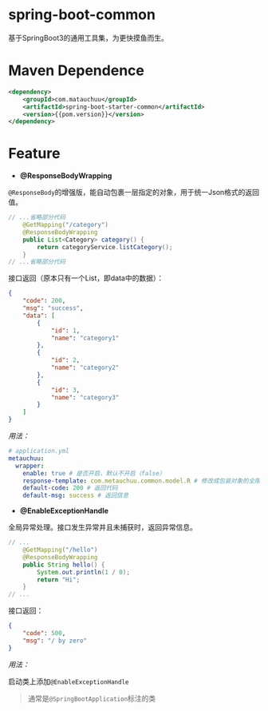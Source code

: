 # spring-boot-common

基于SpringBoot3的通用工具集，为更快摸鱼而生。

# Maven Dependence

```xml
<dependency>
    <groupId>com.matauchuu</groupId>
    <artifactId>spring-boot-starter-common</artifactId>
    <version>{{pom.version}}</version>
</dependency>
```

# Feature

- **@ResponseBodyWrapping**

`@ResponseBody`的增强版，能自动包裹一层指定的对象，用于统一Json格式的返回值。

```java
// ...省略部分代码
    @GetMapping("/category")
    @ResponseBodyWrapping
    public List<Category> category() {
        return categoryService.listCategory();
    }
// ...省略部分代码
```

接口返回（原本只有一个List，即data中的数据）：

```json
{
    "code": 200,
    "msg": "success",
    "data": [
        {
            "id": 1,
            "name": "category1"
        },
        {
            "id": 2,
            "name": "category2"
        },
        {
            "id": 3,
            "name": "category3"
        }
    ]
}
```

*用法：*

```yaml
# application.yml
metauchuu:
  wrapper:
    enable: true # 是否开启，默认不开启（false）
    response-template: com.metauchuu.common.model.R # 修改成包装对象的全限定名，和该模板字段必须一致，可增加新字段，不可减少原有字段
    default-code: 200 # 返回代码
    default-msg: success # 返回信息
```

- **@EnableExceptionHandle**

全局异常处理。接口发生异常并且未捕获时，返回异常信息。

```java
// ...
    @GetMapping("/hello")
    @ResponseBodyWrapping
    public String hello() {
        System.out.println(1 / 0);
        return "Hi";
    }
// ...
```

接口返回：

```json
{
    "code": 500,
    "msg": "/ by zero"
}
```

*用法：*

启动类上添加`@EnableExceptionHandle`

> 通常是`@SpringBootApplication`标注的类
